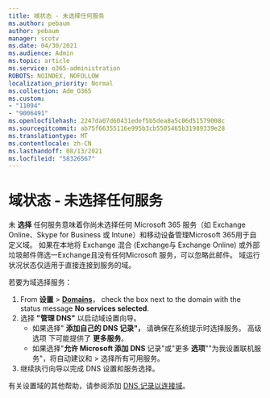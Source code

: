 ```yaml
---
title: 域状态 - 未选择任何服务
ms.author: pebaum
author: pebaum
manager: scotv
ms.date: 04/30/2021
ms.audience: Admin
ms.topic: article
ms.service: o365-administration
ROBOTS: NOINDEX, NOFOLLOW
localization_priority: Normal
ms.collection: Adm_O365
ms.custom:
- "11094"
- "9006491"
ms.openlocfilehash: 2247da07d60431edef5b5dea8a5c06d51579008c
ms.sourcegitcommit: ab75f66355116e995b3cb5505465b31989339e28
ms.translationtype: MT
ms.contentlocale: zh-CN
ms.lasthandoff: 08/13/2021
ms.locfileid: "58326567"
---
```

# <a name="domain-status---no-services-selected"></a>域状态 - 未选择任何服务

未 **选择** 任何服务意味着你尚未选择任何 Microsoft 365 服务（如 Exchange Online、Skype for Business 或 Intune）和移动设备管理Microsoft 365用于自定义域。 如果在本地将 Exchange 混合 (Exchange与 Exchange Online) 或外部垃圾邮件筛选一Exchange且没有任何Microsoft 服务，可以忽略此邮件。 域运行状况状态仅适用于直接连接到服务的域。

若要为域选择服务：

1. From **设置**  >  [**Domains**](https://admin.microsoft.com/Adminportal/Home)， check the box next to the domain with the status message **No services selected**.
1. 选择 **"管理 DNS"** 以启动域设置向导。
    - 如果选择" **添加自己的 DNS 记录"，** 请确保在系统提示时选择服务。 高级选项 下可能提供了 **更多服务**。
    - 如果选择"**允许 Microsoft 添加 DNS** 记录"或"更多 **选项**""为我设置联机服务"，将自动建议和  >  选择所有可用服务。
1. 继续执行向导以完成 DNS 设置和服务选择。
 
有关设置域的其他帮助，请参阅添加 [DNS 记录以连接域](https://docs.microsoft.com/microsoft-365/admin/get-help-with-domains/create-dns-records-at-any-dns-hosting-provider)。

